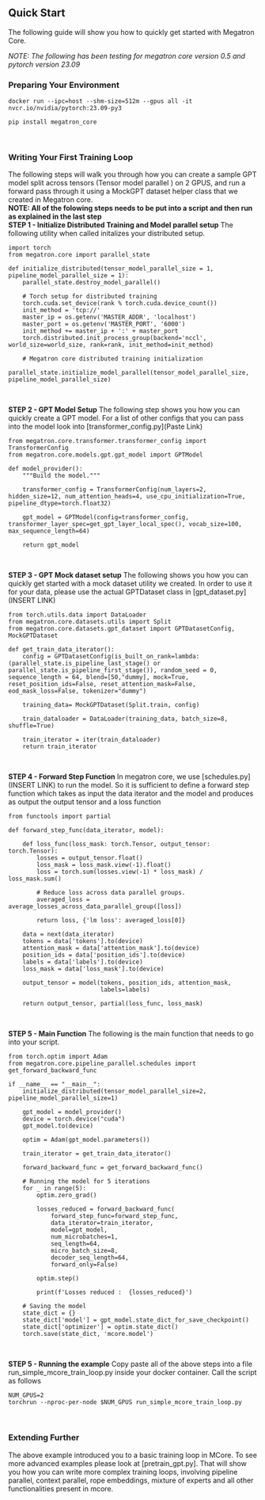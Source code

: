## Quick Start
The following guide will show you how to quickly get started with Megatron Core. 

*NOTE: The following has been testing for megatron core version 0.5 and pytorch version 23.09*

### Preparing Your Environment 
```
docker run --ipc=host --shm-size=512m --gpus all -it nvcr.io/nvidia/pytorch:23.09-py3

pip install megatron_core
```
<br>

### Writing Your First Training Loop
The following steps will walk you through how you can create a sample GPT model split across tensors (Tensor model parallel ) on 2 GPUS, and run a forward pass through it using a MockGPT dataset helper class that we created in Megatron core. 
<br>
**NOTE: All of the folowing steps needs to be put into a script and then run as explained in the last step** 
<br>
**STEP 1 - Initialize Distributed Training and Model parallel setup**
The following utility when called initalizes your distributed setup. 

```
import torch
from megatron.core import parallel_state

def initialize_distributed(tensor_model_parallel_size = 1, pipeline_model_parallel_size = 1):
    parallel_state.destroy_model_parallel() 

    # Torch setup for distributed training
    torch.cuda.set_device(rank % torch.cuda.device_count())
    init_method = 'tcp://'
    master_ip = os.getenv('MASTER_ADDR', 'localhost')
    master_port = os.getenv('MASTER_PORT', '6000')
    init_method += master_ip + ':' + master_port
    torch.distributed.init_process_group(backend='nccl', world_size=world_size, rank=rank, init_method=init_method)

    # Megatron core distributed training initialization
    parallel_state.initialize_model_parallel(tensor_model_parallel_size, pipeline_model_parallel_size)
```
<br>

**STEP 2 - GPT Model Setup**
The following step shows you how you can quickly create a GPT model. For a list of other configs that you can pass into the model look into [transformer_config.py](Paste Link)
```
from megatron.core.transformer.transformer_config import TransformerConfig
from megatron.core.models.gpt.gpt_model import GPTModel

def model_provider():
    """Build the model."""

    transformer_config = TransformerConfig(num_layers=2, hidden_size=12, num_attention_heads=4, use_cpu_initialization=True, pipeline_dtype=torch.float32)

    gpt_model = GPTModel(config=transformer_config, transformer_layer_spec=get_gpt_layer_local_spec(), vocab_size=100, max_sequence_length=64)

    return gpt_model
```
<br>

**STEP 3 - GPT Mock dataset setup**
The following shows you how you can quickly get started with a mock dataset utility we created. In order to use it for your data, please use the actual GPTDataset class in [gpt_dataset.py](INSERT LINK)
```
from torch.utils.data import DataLoader
from megatron.core.datasets.utils import Split
from megatron.core.datasets.gpt_dataset import GPTDatasetConfig, MockGPTDataset

def get_train_data_iterator():
    config = GPTDatasetConfig(is_built_on_rank=lambda:(parallel_state.is_pipeline_last_stage() or parallel_state.is_pipeline_first_stage()), random_seed = 0, sequence_length = 64, blend=[50,"dummy], mock=True, reset_position_ids=False, reset_attention_mask=False, eod_mask_loss=False, tokenizer="dummy")

    training_data= MockGPTDataset(Split.train, config)

    train_dataloader = DataLoader(training_data, batch_size=8, shuffle=True)

    train_iterator = iter(train_dataloader)
    return train_iterator
```
<br>

**STEP 4 - Forward Step Function**
In megatron core, we use [schedules.py](INSERT LINK) to run the model. So it is sufficient to define a forward step function which takes as input the data iterator and the model and produces as output the output tensor and a loss function 

```
from functools import partial

def forward_step_func(data_iterator, model):
   
    def loss_func(loss_mask: torch.Tensor, output_tensor: torch.Tensor):
        losses = output_tensor.float()
        loss_mask = loss_mask.view(-1).float()
        loss = torch.sum(losses.view(-1) * loss_mask) / loss_mask.sum()

        # Reduce loss across data parallel groups.
        averaged_loss = average_losses_across_data_parallel_group([loss])

        return loss, {'lm loss': averaged_loss[0]}

    data = next(data_iterator)
    tokens = data['tokens'].to(device)
    attention_mask = data['attention_mask'].to(device)
    position_ids = data['position_ids'].to(device)
    labels = data['labels'].to(device)
    loss_mask = data['loss_mask'].to(device)
   
    output_tensor = model(tokens, position_ids, attention_mask,
                          labels=labels)

    return output_tensor, partial(loss_func, loss_mask)   
```
<br>

**STEP 5 - Main Function**
The following is the main function that needs to go into your script. 
```
from torch.optim import Adam
from megatron.core.pipeline_parallel.schedules import get_forward_backward_func

if __name__ == "__main__":
    initialize_distributed(tensor_model_parallel_size=2, pipeline_model_parallel_size=1)
    
    gpt_model = model_provider()
    device = torch.device("cuda")
    gpt_model.to(device)

    optim = Adam(gpt_model.parameters())
    
    train_iterator = get_train_data_iterator()
    
    forward_backward_func = get_forward_backward_func()

    # Running the model for 5 iterations
    for _ in range(5):
        optim.zero_grad()
        
        losses_reduced = forward_backward_func(
            forward_step_func=forward_step_func,
            data_iterator=train_iterator,
            model=gpt_model,
            num_microbatches=1,
            seq_length=64,
            micro_batch_size=8,
            decoder_seq_length=64,
            forward_only=False)
    
        optim.step()

        print(f'Losses reduced :  {losses_reduced}')

    # Saving the model
    state_dict = {}
    state_dict['model'] = gpt_model.state_dict_for_save_checkpoint()
    state_dict['optimizer'] = optim.state_dict()
    torch.save(state_dict, 'mcore.model')

```
<br>

**STEP 5 - Running the example**
Copy paste all of the above steps into a file run_simple_mcore_train_loop.py inside your docker container.  Call the script as follows 
```
NUM_GPUS=2
torchrun --nproc-per-node $NUM_GPUS run_simple_mcore_train_loop.py
```
<br>

### Extending Further
The above example introduced you to a basic training loop in MCore. To see more advanced examples please look at [pretrain_gpt.py]. That will show you how you can write more complex training loops, involving pipeline parallel, context parallel, rope embeddings, mixture of experts and all other functionalities present in mcore. 
